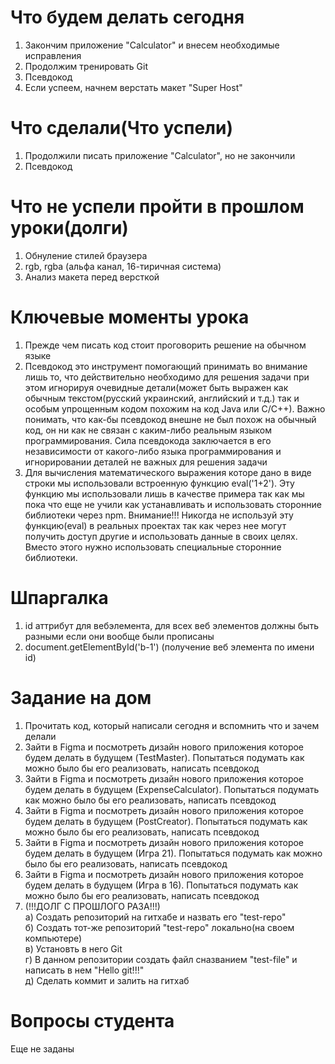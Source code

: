# Что будем делать сегодня
1) Закончим приложение "Calculator" и внесем необходимые исправления
2) Продолжим тренировать Git
3) Псевдокод
4) Если успеем, начнем верстать макет "Super Host"

# Что сделали(Что успели)
1) Продолжили писать приложение "Calculator", но не закончили
2) Псевдокод

# Что не успели пройти в прошлом уроки(долги)
1) Обнуление стилей браузера
2) rgb, rgba (альфа канал, 16-тиричная система)
3) Анализ макета перед версткой

# Ключевые моменты урока
1) Прежде чем писать код стоит проговорить решение на обычном языке
2) Псевдокод это инструмент помогающий принимать во внимание лишь то, что действительно необходимо для решения задачи
при этом игнорируя очевидные детали(может быть выражен как обычным текстом(русский украинский, английский и т.д.) так и особым упрощенным кодом похожим на код Java или С/С++). Важно понимать, что как-бы псевдокод внешне не был похож на обычный код, он ни как не связан с каким-либо реальным языком программирования. Сила псевдокода заключается в его независимости от какого-либо языка программирования и игнорировании деталей не важных для решения задачи
3) Для вычисления математического выражения которе дано в виде строки мы использовали встроенную функцию eval('1+2'). Эту функцию мы использовали лишь в качестве примера так как мы пока что еще не учили как устанавливать и использовать сторонние библиотеки через npm. Внимание!!! Никогда не используй эту функцию(eval) в реальных проектах так как через нее могут получить доступ другие и использовать данные в своих целях. Вместо этого нужно использовать специальные сторонние библиотеки.

# Шпаргалка
1) id аттрибут для вебэлемента, для всех веб элементов должны быть разными если они вообще были прописаны
2) document.getElementById('b-1') (получение веб элемента по имени id)

# Задание на дом
1) Прочитать код, который написали сегодня и вспомнить что и зачем делали
2) Зайти в  Figma и посмотреть дизайн нового приложения которое будем делать в будущем (TestMaster). Попытаться подумать как можно было бы его реализовать, написать псевдокод
3) Зайти в  Figma и посмотреть дизайн нового приложения которое будем делать в будущем (ExpenseCalculator). Попытаться подумать как можно было бы его реализовать, написать псевдокод
4) Зайти в  Figma и посмотреть дизайн нового приложения которое будем делать в будущем (PostCreator). Попытаться подумать как можно было бы его реализовать, написать псевдокод
5) Зайти в  Figma и посмотреть дизайн нового приложения которое будем делать в будущем (Игра 21). Попытаться подумать как можно было бы его реализовать, написать псевдокод
6) Зайти в  Figma и посмотреть дизайн нового приложения которое будем делать в будущем (Игра в 16). Попытаться подумать как можно было бы его реализовать, написать псевдокод
7) (!!!ДОЛГ С ПРОШЛОГО РАЗА!!!) <br/>
   а) Cоздать репозиторий на гитхабе и назвать его "test-repo"  <br/>
   б) Создать тот-же репозиторий "test-repo" локально(на своем компьютере) <br/>
   в) Установть в него Git <br/> 
   г) В данном репозитории создать файл сназванием "test-file" и написать в нем "Hello git!!!" <br/>
   д) Сделать коммит и залить на гитхаб <br/>

# Вопросы студента
Еще не заданы

